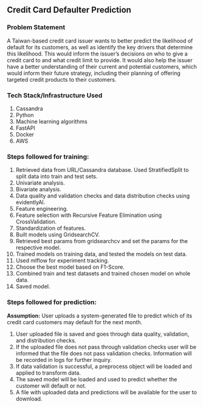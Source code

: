 ## Credit Card Defaulter Prediction

### Problem Statement
A Taiwan-based credit card issuer wants to better predict the likelihood of default for its customers, as well as identify the key drivers that determine this likelihood. This would inform the issuer’s decisions on who to give a credit card to and what credit limit to provide. It would also help the issuer have a better understanding of their current and potential customers, which would inform their future strategy, including their planning of offering targeted credit products to their customers.


### Tech Stack/Infrastructure Used
1. Cassandra
2. Python
3. Machine learning algorithms
4. FastAPI
5. Docker
6. AWS


### Steps followed for training:
1. Retrieved data from URL/Cassandra database.
   Used StratifiedSplit to split data into train and test sets.
2. Univariate analysis.
3. Bivariate analysis.
4. Data quality and validation checks and data distribution checks using evidentlyAI.
5. Feature engineering.
6. Feature selection with Recursive Feature Elimination using CrossValidation.
7. Standardization of features.
8. Built models using GridsearchCV.
9. Retrieved best params from gridsearchcv and set the params for the respective model.
10. Trained models on training data, and tested the models on test data.
11. Used mlflow for experiment tracking.
12. Choose the best model based on F1-Score.
13. Combined train and test datasets and trained chosen model on whole data.
14. Saved model.


### Steps followed for prediction:
**Assumption:** User uploads a system-generated file to predict which of its credit card customers may default for the next month.
1. User uploaded file is saved and goes through data quality, validation, and distribution checks.
2. If the uploaded file does not pass through validation checks user will be informed that the file does not pass validation checks. Information will be recorded in logs for further inquiry.
3. If data validation is successful, a preprocess object will be loaded and applied to transform data.
4. The saved model will be loaded and used to predict whether the customer will default or not.
5. A file with uploaded data and predictions will be available for the user to download.
